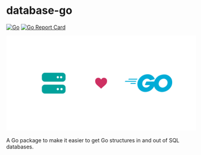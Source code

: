 # database-go

<!-- aaronellington/stencil -->
[![Go](https://github.com/aaronellington/database-go/actions/workflows/go.yml/badge.svg)](https://github.com/aaronellington/database-go/actions/workflows/go.yml) [![Go Report Card](https://goreportcard.com/badge/github.com/aaronellington/database-go)](https://goreportcard.com/report/github.com/aaronellington/database-go)
<!-- aaronellington/stencil -->

![database-go logo](./ops/images/database-go.png)

A Go package to make it easier to get Go structures in and out of SQL databases.
